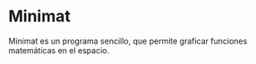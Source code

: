 Minimat
=======

Minimat es un programa sencillo, que permite graficar funciones matemáticas en el espacio.

